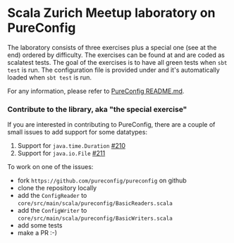 Scala Zurich Meetup laboratory on PureConfig
===============

The laboratory consists of three exercises plus a special one (see at the end) ordered by difficulty.
The exercises can be found at [](src/test/scala/pureconfig/exercises/Spec.scala)
and are coded as scalatest tests. The goal of the exercises is to have all green tests
when `sbt test` is run.
The configuration file is provided under [](src/test/resources/references.conf) and
it's automatically loaded when `sbt test` is run.

For any information, please refer to [PureConfig README.md](https://github.com/pureconfig/pureconfig/blob/master/README.md).

### Contribute to the library, aka "the special exercise"

If you are interested in contributing to PureConfig, there are a couple of small issues to add support for
some datatypes:

1. Support for `java.time.Duration` [#210](https://github.com/pureconfig/pureconfig/issues/210)
2. Support for `java.io.File` [#211](https://github.com/pureconfig/pureconfig/issues/211)

To work on one of the issues:

- fork `https://github.com/pureconfig/pureconfig` on github
- clone the repository locally
- add the `ConfigReader` to `core/src/main/scala/pureconfig/BasicReaders.scala`
- add the `ConfigWriter` to `core/src/main/scala/pureconfig/BasicWriters.scala`
- add some tests
- make a PR :-)
